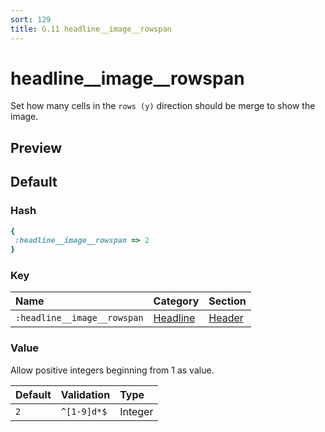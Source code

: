 ```yaml
---
sort: 129
title: G.11 headline__image__rowspan
---
```

# headline__image__rowspan

Set how many cells in the `rows (y)` direction should be merge to show the image.


## Preview

<div >
    <canvas id='canvas' search=':headline__image__rowspan' palette='option_detail'></canvas>
</div>
<script src="../assets/js/marker.js"></script>  

 
## Default

### Hash

```ruby
{
 :headline__image__rowspan => 2
} 
```

### Key

| **Name** | **Category** | **Section** |
| :--- | :--- | :--- |
| ```:headline__image__rowspan``` |  [Headline](./#headline) | [Header](/sections/header) |

### Value

Allow positive integers beginning from 1 as value.

| **Default**| **Validation**| **Type** |
| :--- | :--- | :--- |
| ```2``` | ```^[1-9]d*$``` | Integer |

